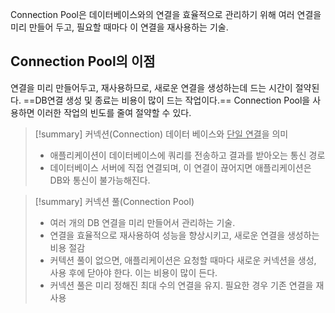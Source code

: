 Connection Pool은 데이터베이스와의 연결을 효율적으로 관리하기 위해 여러 연결을 미리 만들어 두고, 필요할 때마다 이 연결을 재사용하는 기술.

## Connection Pool의 이점
연결을 미리 만들어두고, 재사용하므로, 새로운 연결을 생성하는데 드는 시간이 절약된다.
==DB연결 생성 및 종료는 비용이 많이 드는 작업이다.== Connection Pool을 사용하면 이러한 작업의 빈도를 줄여 절약할 수 있다.

> [!summary] 커넥션(Connection)
> 데이터 베이스와 <u>단일 연결</u>을 의미
> - 애플리케이션이 데이터베이스에 쿼리를 전송하고 결과를 받아오는 통신 경로
> - 데이터베이스 서버에 직접 연결되며, 이 연결이 끊어지면 애플리케이션은 DB와 통신이 불가능해진다.

> [!summary] 커넥션 풀(Connection Pool)
> - 여러 개의 DB 연결을 미리 만들어서 관리하는 기술.
> - 연결을 효율적으로 재사용하여 성능을 향상시키고, 새로운 연결을 생성하는 비용 절감
> - 커텍션 풀이 없으면, 애플리케이션은 요청할 때마다 새로운 커넥션을 생성, 사용 후에 닫아야 한다.
>   이는 비용이 많이 든다.
> - 커넥션 풀은 미리 정해진 최대 수의 연결을 유지. 필요한 경우 기존 연결을 재사용

